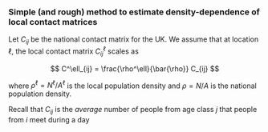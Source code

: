 ### Simple (and rough) method to estimate density-dependence of local contact matrices

Let $C_{ij}$ be the national contact matrix for the UK. We assume that at location $\ell$, the local contact matrix $C^\ell_{ij}$ scales as

$$
C^\ell_{ij} = \frac{\rho^\ell}{\bar{\rho}} C_{ij}
$$

where $\rho^\ell = N^\ell / A^\ell$ is the local population density and $\rho = N / A$ is the national population density.

Recall that $C_{ij}$ is the *average* number of people from age class $j$ that people from $i$ meet during a day
<!--stackedit_data:
eyJoaXN0b3J5IjpbOTk0NTk2Mjk4LDEwMjQ1NzMwMTJdfQ==
-->